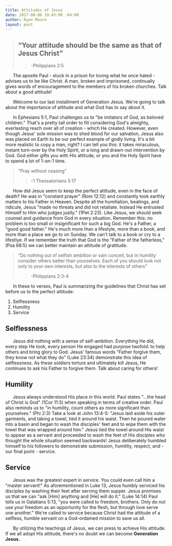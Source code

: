 ```yaml
---
title: Attitudes of Jesus
date: 2017-08-06 19:43:00 -04:00
author: Ryan Moore
layout: post
---
```


> ## “Your attitude should be the same as that of Jesus Christ”
>
> > -Philippians 2:5

&nbsp;&nbsp;&nbsp;&nbsp;&nbsp; The apostle Paul - stuck in a prison for loving what he once hated - advises us to be like Christ. A man, broken and imprisoned, continually gives words of encouragement to the members of his broken churches. Talk about a good attitude!

&nbsp;&nbsp;&nbsp;&nbsp;&nbsp; Welcome to our last installment of Generation Jesus. We're going to talk about the importance of attitude and what God has to say about it.

&nbsp;&nbsp;&nbsp;&nbsp;&nbsp; In Ephesians 5:1, Paul challenges us to "be imitators of God, as beloved children." That's a pretty tall order to fill considering God's almighty, everlasting reach over all of creation - which He created. However, even though Jesus' sole mission was to shed blood for our salvation, Jesus also was placed on Earth to be our perfect example of godly living. It's a bit more realistic to copy a man, right? I can tell you this: it takes miraculous, instant turn-over by the Holy Spirit, or a long and drawn-out intervention by God. God either gifts you with His attitude, or you and the Holy Spirit have to spend a lot of 1-on-1 time.

>"Pray without ceasing"
>> -1 Thessalonians  5:17

&nbsp;&nbsp;&nbsp;&nbsp;&nbsp; How did Jesus seem to keep the perfect attitude, even in the face of death? He was in "constant prayer" (Rom 12:12) and constantly took earthly matters to his Father in Heaven. Despite all the humiliation, beatings, and ridicule, Jesus "made no threats and did not retaliate. Instead He entrusted Himself to Him who judges justly." (1Pet 2:23). Like Jesus, we should seek counsel and guidance from God in every situation. Remember this: no problem is too small or insignificant for such a big God. He's a Father, a "good good father." He's much more than a lifestyle, more than a book, and more than a place we go to on Sunday. We can't talk to a book or cry to a lifestlye. If we remember the truth that God is the "Father of the fatherless," (Psa 68:5) we can better maintain an attitude of gratitude. 

>  “Do nothing out of selfish ambition or vain conceit, but in humility consider others better than yourselves. Each of you should look not only to your own interests, but also to the interests of others”
>> -Philippians 2:3-4

&nbsp;&nbsp;&nbsp;&nbsp;&nbsp; In these to verses, Paul is summarizing the guidelines that Christ has set before us to the perfect attitude:

1. Selflessness
2. Humility
3. Service

## Selflessness
&nbsp;&nbsp;&nbsp;&nbsp;&nbsp; Jesus did nothing with a sense of self-ambition. Everything He did, every step He took, every person He engaged had purpose twofold: to help others and bring glory to God. Jesus' famous words "Father forgive them, they know not what they do" (Luke 23:34) demonstrate this idea of selflessness. As these soldiers torture and ultimately kill Jesus, He continues to ask his Father to forgive them. Talk about caring for others! 

## Humility
&nbsp;&nbsp;&nbsp;&nbsp;&nbsp; Jesus always understood His place in this world. Paul states "...the head of Christ is God" (1Cor 11:3) when speaking in terms of creative order. Paul also reminds us to "in humility, count others as more significant than yourselves." (Phi 2:3) Take a look at John 13:4-5: "Jesus laid aside his outer garments, and taking a towel, tied it around his waist. Then he poured water into a basin and began to wash the disciples' feet and to wipe them with the towel that was wrapped around him." Jesus tied the towel around His waist to appear as a servant and proceeded to wash the feet of His disciples who thought the whole situation seemed backwards! Jesus deliberately humbled himself to his followers to demonstrate submission, humility, respect, and - our final point - service.

## Service
&nbsp;&nbsp;&nbsp;&nbsp;&nbsp; Jesus was the greatest expert in service. You could even call him a "master servant!" As aforementioned in Luke 13, Jesus humbly serviced his disciples by washing their feet after serving them supper. Jesus promises us that we can "ask [Him] anything and [He] will do it." (Luke 14:14) Paul tells us in Galatians 5:13, "you were called to freedom, brothers. Only do not use your freedom as an opportunity for the flesh, but through love serve one another." We're called to service because Christ had the attitude of a selfless, humble servant on a God-ordained mission to save us all.

&nbsp;&nbsp;&nbsp;&nbsp;&nbsp; By utilizing the teachings of Jesus, we can press to achieve His attitude. If we all adopt His attitude, there's no doubt we can become **Generation Jesus.**
